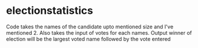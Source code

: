 # electionstatistics
Code takes the names of the candidate upto mentioned size and I've mentioned 2.
Also takes the input of votes for each names.
Output winner of election will be the largest voted name followed by the vote entered
